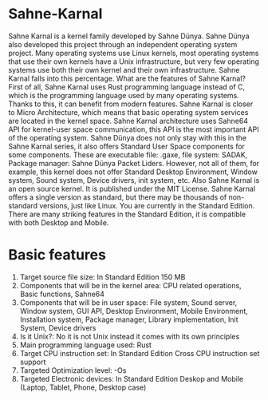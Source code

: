 # Sahne-Karnal
Sahne Karnal is a kernel family developed by Sahne Dünya. Sahne Dünya also developed this project through an independent operating system project. Many operating systems use Linux kernels, most operating systems that use their own kernels have a Unix infrastructure, but very few operating systems use both their own kernel and their own infrastructure. Sahne Karnal falls into this percentage. What are the features of Sahne Karnal? First of all, Sahne Karnal uses Rust programming language instead of C, which is the programming language used by many operating systems. Thanks to this, it can benefit from modern features. Sahne Karnal is closer to Micro Architecture, which means that basic operating system services are located in the kernel space. Sahne Karnal architecture uses Sahne64 API for kernel-user space communication, this API is the most important API of the operating system. Sahne Dünya does not only stay with this in the Sahne Karnal series, it also offers Standard User Space components for some components. These are executable file: .gaxe, file system: SADAK, Package manager: Sahne Dünya Packet Liders. However, not all of them, for example, this kernel does not offer Standard Desktop Environment, Window system, Sound system, Device drivers, init system, etc. Also Sahne Karnal is an open source kernel. It is published under the MIT License. Sahne Karnal offers a single version as standard, but there may be thousands of non-standard versions, just like Linux. You are currently in the Standard Edition. There are many striking features in the Standard Edition, it is compatible with both Desktop and Mobile.

# Basic features
1. Target source file size: In Standard Edition 150 MB
2. Components that will be in the kernel area: CPU related operations, Basic functions, Sahne64
3. Components that will be in user space: File system, Sound server, Window system, GUI API, Desktop Environment, Mobile Environment, Installation system, Package manager, Library implementation, Init System, Device drivers
4. Is it Unix?: No it is not Unix instead it comes with its own principles
5. Main programming language used: Rust
6. Target CPU instruction set: In Standard Edition Cross CPU instruction set support
7. Targeted Optimization level: -Os
8. Targeted Electronic devices: In Standard Edition Deskop and Mobile (Laptop, Tablet, Phone, Desktop case)
